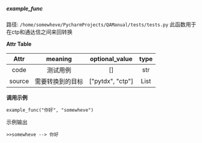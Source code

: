 ##### example_func
路径: `/home/somewheve/PycharmProjects/QAManual/tests/tests.py`
此函数用于在ctp和通达信之间来回转换



**Attr Table**

| Attr | meaning |optional_value |type| 
|:----:|:----:|:----:|:----:|
|code|测试用例|[]|str|
|source|需要转换到的目标|["pytdx", "ctp"]|List|

**调用示例**
```
example_func("你好", "somewheve")
```
示例输出
```
>>somewheve --> 你好
```
